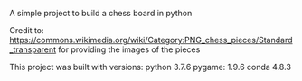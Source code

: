 A simple project to build a chess board in python

Credit to:
https://commons.wikimedia.org/wiki/Category:PNG_chess_pieces/Standard_transparent
for providing the images of the pieces

This project was built with versions:
python 3.7.6
pygame: 1.9.6
conda 4.8.3

